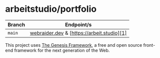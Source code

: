 # arbeitstudio/portfolio

| Branch | Endpoint/s                                      |
| ------ | ----------------------------------------------- |
| `main` | [webraider.dev][0] & [https://arbeit.studio][1] |

This project uses [The Genesis Framework][llgenesis], a free and open source front-end framework for the next generation of the Web.

[0]: https://webraider.dev
[1]: https://arbeit.studio
[llgenesis]: https://git.arbeit.studio/genesis